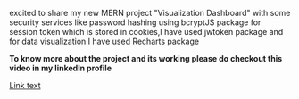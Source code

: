 excited to share my new MERN project "Visualization Dashboard" with
some security services like password hashing using bcryptJS package
for session token which is stored in cookies,I have used jwtoken package
and for data visualization I have used Recharts package

**To know more about the project and its working please do checkout this video in my linkedIn profile**

[Link text](https://www.linkedin.com/posts/shams-qamar-703a21212_mernstackdevelopment-visualization-project-activity-7085308267366658048-PSo1?utm_source=share&utm_medium=member_android)
